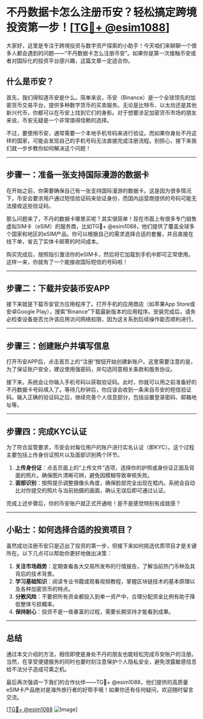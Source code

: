 # 不丹数据卡怎么注册币安？轻松搞定跨境投资第一步！[[TG💪+ @esim1088](https://t.me/s/esim1088)]

大家好，这里是专注于跨境投资与数字资产探索的小助手！今天咱们来聊聊一个很多人都会遇到的问题——“不丹数据卡怎么注册币安”。如果你是第一次接触币安或者对国际化的投资平台感兴趣，这篇文章一定适合你。

## 什么是币安？

首先，我们得知道币安是什么。简单来说，币安（Binance）是一个全球领先的加密货币交易平台，提供多种数字货币的买卖服务。无论是比特币、以太坊还是其他新兴代币，你都可以在币安上找到它们的身影。对于想要涉足加密货币市场的朋友来说，币安无疑是一个非常值得信赖的选择。

不过，要使用币安，通常需要一个本地手机号码来进行验证。而如果你身处不丹这样的国家，可能会发现自己的手机号码无法直接完成注册流程。别担心，接下来我们就一步步教你如何解决这个问题！

---

## 步骤一：准备一张支持国际漫游的数据卡

在开始之前，你需要确保自己有一张支持国际漫游的数据卡。这是因为很多情况下，币安会要求用户通过短信验证码来验证身份，而国内运营商提供的号码可能无法接收这些验证码。

那么问题来了，不丹的数据卡哪里买呢？其实很简单！现在市面上有很多专门销售虚拟SIM卡（eSIM）的服务商，比如TG💪+ @esim1088，他们提供了覆盖全球多个国家和地区的eSIM产品。你可以根据自己的需求选择合适的套餐，并且直接在线下单，省去了实体卡邮寄的时间成本。

购买完成后，按照指引激活你的eSIM卡，然后将它加载到手机中即可正常使用。这样一来，你就有了一个能接收国际短信的号码啦！

---

## 步骤二：下载并安装币安APP

接下来就是下载币安官方应用程序了。打开手机的应用商店（如苹果App Store或安卓Google Play），搜索“Binance”下载最新版本的应用程序。安装完成后，请务必检查设备是否允许该应用访问网络权限，因为这关系到后续操作能否顺利进行。

---

## 步骤三：创建账户并填写信息

打开币安APP后，点击首页上的“注册”按钮开始创建新账户。这里需要注意的是，为了保证账户安全，建议使用强密码，并勾选同意相关条款和服务协议。

接下来，系统会让你输入手机号码以获取验证码。此时，你就可以用之前准备好的不丹数据卡号码填入了。等待几秒钟后，你应该会收到一条来自币安的短信验证码。输入正确的验证码之后，继续完善个人信息部分，包括设置登录密码、邮箱地址等。

---

## 步骤四：完成KYC认证

为了符合监管要求，币安会对每位用户的账户进行实名认证（即KYC）。这个过程主要包括上传身份证照片以及面部识别两个环节。

1. **上传身份证**：点击页面上的“上传文件”选项，选择你的护照或身份证正面及背面的照片。确保图片清晰可辨，避免因模糊导致审核失败。
2. **面部识别**：按照提示调整摄像头角度，确保脸部完全出现在框内。系统会自动比对你提交的照片与当前拍摄的画面，确认无误后即可通过认证。

完成上述步骤后，你的币安账户就正式开通啦！是不是感觉特别有成就感？

---

## 小贴士：如何选择合适的投资项目？

虽然成功注册币安只是迈出了投资的第一步，但接下来如何挑选优质项目才是关键所在。以下几点可以帮助你更好地做出决策：

1. **关注市场趋势**：定期查看各大交易所发布的行情报告，了解当前热门币种及其背后的技术背景。
2. **学习基础知识**：阅读专业书籍或观看视频教程，掌握区块链技术的基本原理以及各种加密货币的特点。
3. **分散风险**：不要把所有资金都投入到单一资产中，合理分配资金比例有助于降低整体亏损概率。
4. **保持耐心**：投资不是一夜暴富的过程，需要长期坚持才能看到成果。

---

## 总结

通过本文介绍的方法，相信即使是身处不丹的朋友也能轻松完成币安账户的注册。当然，在享受便捷服务的同时也要时刻注意保护个人隐私安全，避免泄露敏感信息给不法分子造成可乘之机。

最后再次强调一下我们的合作伙伴——TG💪+ @esim1088，他们提供的高质量eSIM卡产品绝对是海外旅行者的好帮手哦！如果你还有任何疑问，欢迎随时留言交流。

[[TG💪+ @esim1088](https://t.me/s/esim1088) ![Image](https://i.postimg.cc/4NQfJmqS/Snipaste-2025-05-13-00-14-12.png)]